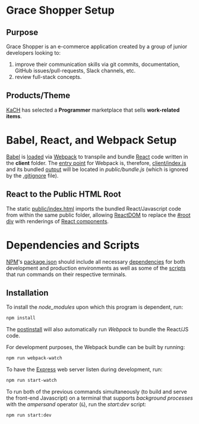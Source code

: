 # Grace Shopper Setup

## Purpose
Grace Shopper is an e-commerce application created by a group of junior developers looking to:

1) improve their communication skills via git commits, documentation, GitHub issues/pull-requests, Slack channels, etc. 
2) review full-stack concepts. 

## Products/Theme
[KaCH](#kach-team) has selected a **Programmer** marketplace that sells **work-related items**.

# Babel, React, and Webpack Setup
[Babel](https://babeljs.io/setup#installation) is [loaded](webpack.config.js#L21) via [Webpack](https://webpack.js.org/concepts/#loaders) to transpile and bundle [React](https://reactjs.org/docs/hello-world.html) code written in the **client** folder. The [entry point](https://webpack.js.org/concepts/#entry) 
 for Webpack is, therefore, [client/index.js](client/index.js) and its bundled [output](https://webpack.js.org/concepts/#output) will be located in *public/bundle.js* (which is ignored by the [.gitignore](.gitignore) file).

 ## React to the Public HTML Root
 The static [public/index.html](public/index.html#L5) imports the bundled React/Javascript code from within the same public folder, allowing [ReactDOM](https://reactjs.org/docs/react-dom.html) to replace the [#root div](public/index.html#L9) with renderings of [React components](https://reactjs.org/docs/react-api.html#components).

 # Dependencies and Scripts
 [<abbr title='Node Package Manager'>NPM</abbr>](https://docs.npmjs.com/packages-and-modules/contributing-packages-to-the-registry)'s [package.json](package.json) should include all necessary [dependencies](package.json#L36) for both development and production environments as well as some of the [scripts](package.json#L6) that run commands on their respective terminals. 
 
 ## Installation
 To install the *node_modules* upon which this program is dependent, run:
 ```bash
npm install
 ```

The [postinstall](pacakge.json#L9) will also automatically run *Webpack* to bundle the React/JS code.

For development purposes, the Webpack bundle can be built by running:
 ```bash
npm run webpack-watch
 ```
 
 To have the [Express](https://expressjs.com/) web server listen during development, run:
```bash
npm run start-watch
```

To run both of the previous commands simultaneously (to build and serve the front-end Javascript) on a terminal that supports *background processes* with the *ampersand* operator (`&`), run the *start:dev* script: 
```bash
npm run start:dev
```
